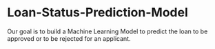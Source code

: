 # Loan-Status-Prediction-Model
Our goal is to build a Machine Learning Model to predict the loan to be approved or to be rejected for an applicant.
